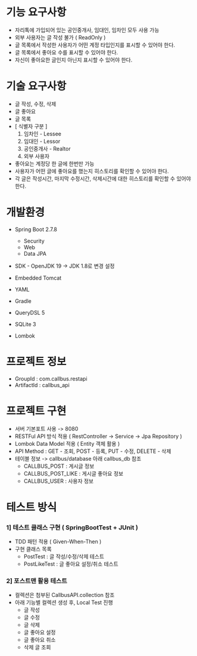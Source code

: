 # 기능 요구사항

* 자리톡에 가입되어 있는 공인중개사, 임대인, 임차인 모두 사용 가능
* 외부 사용자는 글 작성 불가 ( ReadOnly )
* 글 목록에서 작성한 사용자가 어떤 계정 타입인지를 표시할 수 있어야 한다.
* 글 목록에서 좋아요 수를 표시할 수 있어야 한다.
* 자신이 좋아요한 글인지 아닌지 표시할 수 있어야 한다.

# 기술 요구사항

* 글 작성, 수정, 삭제
* 글 좋아요
* 글 목록
* [ 식별자 구분 ]
  1) 임차인 - Lessee
  2) 임대인 - Lessor
  3) 공인중개사 - Realtor
  4) 외부 사용자
* 좋아요는 계정당 한 글에 한번만 가능
* 사용자가 어떤 글에 좋아요를 했는지 히스토리를 확인할 수 있어야 한다.
* 각 글은 작성시간, 마지막 수정시간, 삭제시간에 대한 히스토리를 확인할 수 있어야 한다.

# 개발환경

* Spring Boot 2.7.8
  - Security
  - Web
  - Data JPA


* SDK - OpenJDK 19 -> JDK 1.8로 변경 설정
* Embedded Tomcat
* YAML
* Gradle
* QueryDSL 5
* SQLite 3
* Lombok

# 프로젝트 정보

* GroupId : com.callbus.restapi
* ArtifactId : callbus_api

# 프로젝트 구현
* 서버 기본포트 사용 -> 8080
* RESTFul API 방식 적용 ( RestController -> Service -> Jpa Repository )
* Lombok Data Model 적용 ( Entity 객체 활용 )
* API Method : GET - 조회, POST - 등록, PUT - 수정, DELETE - 삭제
* 테이블 정보 -> callbus/database 아래 callbus_db 참조
  - CALLBUS_POST : 게시글 정보
  - CALLBUS_POST_LIKE : 게시글 좋아요 정보
  - CALLBUS_USER : 사용자 정보

# 테스트 방식

### 1] 테스트 클래스 구현 ( SpringBootTest + JUnit )
  - TDD 패턴 적용 ( Given-When-Then )
  - 구현 클래스 목록
    - PostTest : 글 작성/수정/삭제 테스트
    - PostLikeTest : 글 좋아요 설정/취소 테스트

###  2] 포스트맨 활용 테스트
  - 컬렉션은 첨부된 CallbusAPI.collection 참조
  - 아래 기능별 컬렉션 생성 후, Local Test 진행
    - 글 작성
    - 글 수정
    - 글 삭제
    - 글 좋아요 설정
    - 글 좋아요 취소
    - 삭제 글 조회
